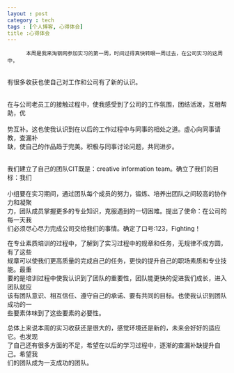 ```yaml
---
layout : post
category : tech
tags : [个人博客, 心得体会]
title :心得体会
---
```

          本周是我来淘钢网参加实习的第一周，时间过得真快转眼一周过去，在公司实习的这周中，   
<br>      有很多收获也使自己对工作和公司有了新的认识。</p>   
          在与公司老员工的接触过程中，使我感受到了公司的工作氛围，团结活泼，互相帮助，优  
<br>      势互补。这也使我认识到在以后的工作过程中与同事的相处之道。虚心向同事请教，查漏补
<br>      缺，使自己的作品趋于完美。积极与同事讨论问题，共同进步。</p>   
          我们建立了自己的团队CIT既是：creative information team。确立了我们的目标：我们  
<br>      小组要在实习期间，通过团队每个成员的努力，锻炼、培养出团队之间较高的协作力和凝聚
<br>      力，团队成员掌握更多的专业知识，克服遇到的一切困难。提出了使命：在公司的每一天我
<br>      们必须尽心尽力完成公司交给我们的事情。确定了口号:123，Fighting！</p>
          在专业素质培训的过程中，了解到了实习过程中的规章和任务，无规律不成方圆，有了这些 
<br>      规章可以使我们更高质量的完成自己的任务，更快的提升自己的职场素质和专业技能。最重
<br>      要的是培训过程中使我认识到了团队的重要性，团队能更快的促进我们成长，进入团队就应
<br>      该有团队意识、相互信任、遵守自己的承诺、要有共同的目标。也使我认识到团队成功的一
<br>      些要素体味到了这些要素的必要性。</p>
          总体上来说本周的实习收获还是很大的，感觉环境还是新的，未来会好好的适应它。也发现
<br>      了自己还有很多方面的不足，希望在以后的学习过程中，逐渐的查漏补缺提升自己。希望我
<br>      们的团队成为一支成功的团队。</p>
